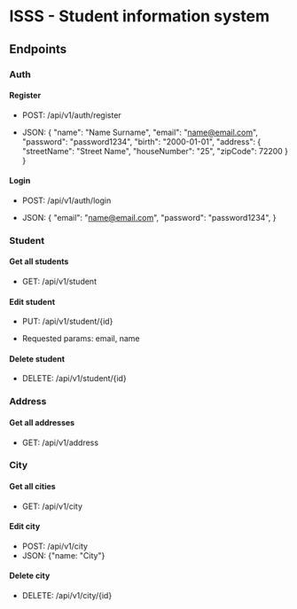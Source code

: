# ISSS - Student information system

## Endpoints

### Auth

#### Register

* POST: /api/v1/auth/register   

* JSON: {
        "name": "Name Surname",
        "email": "name@email.com",
        "password": "password1234",
        "birth": "2000-01-01",
        "address": {
            "streetName": "Street Name",
            "houseNumber": "25",
            "zipCode": 72200
        }
}

#### Login

* POST: /api/v1/auth/login  

* JSON: {
        "email": "name@email.com",
        "password": "password1234",
}


### Student

#### Get all students

* GET: /api/v1/student  

#### Edit student

* PUT: /api/v1/student/{id}  

* Requested params: email, name

#### Delete student

* DELETE: /api/v1/student/{id}  

### Address

#### Get all addresses

* GET: /api/v1/address

### City

#### Get all cities

* GET: /api/v1/city

#### Edit city

* POST: /api/v1/city
* JSON: {"name: "City"}

#### Delete city

* DELETE: /api/v1/city/{id} 



